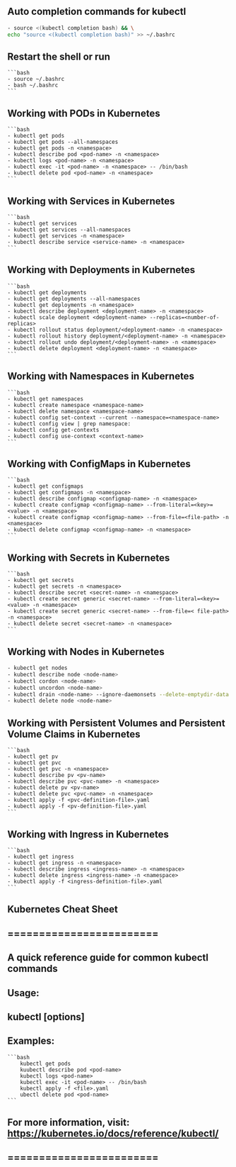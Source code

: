 ## Auto completion commands for kubectl
```bash
- source <(kubectl completion bash) && \
echo "source <(kubectl completion bash)" >> ~/.bashrc
```

## Restart the shell or run
    ```bash
    - source ~/.bashrc
    - bash ~/.bashrc
    ```

## Working with PODs in Kubernetes
    ```bash
    - kubectl get pods
    - kubectl get pods --all-namespaces
    - kubectl get pods -n <namespace>
    - kubectl describe pod <pod-name> -n <namespace>
    - kubectl logs <pod-name> -n <namespace>
    - kubectl exec -it <pod-name> -n <namespace> -- /bin/bash
    - kubectl delete pod <pod-name> -n <namespace>
    ```

## Working with Services in Kubernetes
    ```bash
    - kubectl get services
    - kubectl get services --all-namespaces
    - kubectl get services -n <namespace>
    - kubectl describe service <service-name> -n <namespace> 
    ```   

## Working with Deployments in Kubernetes
    ```bash
    - kubectl get deployments
    - kubectl get deployments --all-namespaces
    - kubectl get deployments -n <namespace>
    - kubectl describe deployment <deployment-name> -n <namespace>
    - kubectl scale deployment <deployment-name> --replicas=<number-of-replicas>
    - kubectl rollout status deployment/<deployment-name> -n <namespace>
    - kubectl rollout history deployment/<deployment-name> -n <namespace>
    - kubectl rollout undo deployment/<deployment-name> -n <namespace>  
    - kubectl delete deployment <deployment-name> -n <namespace>
    ```

## Working with Namespaces in Kubernetes
    ```bash
    - kubectl get namespaces
    - kubectl create namespace <namespace-name>
    - kubectl delete namespace <namespace-name>
    - kubectl config set-context --current --namespace=<namespace-name>
    - kubectl config view | grep namespace:
    - kubectl config get-contexts
    - kubectl config use-context <context-name>
    ```

## Working with ConfigMaps in Kubernetes
    ```bash
    - kubectl get configmaps
    - kubectl get configmaps -n <namespace>
    - kubectl describe configmap <configmap-name> -n <namespace>
    - kubectl create configmap <configmap-name> --from-literal=<key>=<value> -n <namespace>
    - kubectl create configmap <configmap-name> --from-file=<file-path> -n <namespace>
    - kubectl delete configmap <configmap-name> -n <namespace>
    ```
## Working with Secrets in Kubernetes
    ```bash
    - kubectl get secrets
    - kubectl get secrets -n <namespace>
    - kubectl describe secret <secret-name> -n <namespace>
    - kubectl create secret generic <secret-name> --from-literal=<key>=<value> -n <namespace>
    - kubectl create secret generic <secret-name> --from-file=< file-path> -n <namespace>
    - kubectl delete secret <secret-name> -n <namespace>
    ```

## Working with Nodes in Kubernetes
```bash
- kubectl get nodes
- kubectl describe node <node-name>
- kubectl cordon <node-name>
- kubectl uncordon <node-name>
- kubectl drain <node-name> --ignore-daemonsets --delete-emptydir-data
- kubectl delete node <node-name>
```       

## Working with Persistent Volumes and Persistent Volume Claims in Kubernetes
    ```bash
    - kubectl get pv
    - kubectl get pvc
    - kubectl get pvc -n <namespace>        
    - kubectl describe pv <pv-name>
    - kubectl describe pvc <pvc-name> -n <namespace>
    - kubectl delete pv <pv-name>
    - kubectl delete pvc <pvc-name> -n <namespace>
    - kubectl apply -f <pvc-definition-file>.yaml
    - kubectl apply -f <pv-definition-file>.yaml
    ```        

## Working with Ingress in Kubernetes
    ```bash
    - kubectl get ingress
    - kubectl get ingress -n <namespace>
    - kubectl describe ingress <ingress-name> -n <namespace>            
    - kubectl delete ingress <ingress-name> -n <namespace>
    - kubectl apply -f <ingress-definition-file>.yaml
    ```

##  Kubernetes Cheat Sheet
##  ========================
##  A quick reference guide for common kubectl commands
##  Usage:
##    kubectl <command> [options]
##  Examples:
    ```bash
        kubectl get pods
        kuubectl describe pod <pod-name>
        kubectl logs <pod-name>
        kubectl exec -it <pod-name> -- /bin/bash
        kubectl apply -f <file>.yaml
        ubectl delete pod <pod-name>
    ```
##  For more information, visit: https://kubernetes.io/docs/reference/kubectl/       
##  ========================



